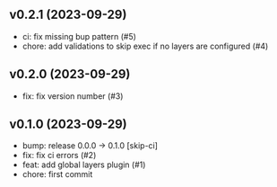 ## v0.2.1 (2023-09-29)


- ci: fix missing bup pattern (#5)
- chore: add validations to skip exec if no layers are configured (#4)

## v0.2.0 (2023-09-29)


- fix: fix version number (#3)

## v0.1.0 (2023-09-29)


- bump: release 0.0.0 → 0.1.0 [skip-ci]
- fix: fix ci errors (#2)
- feat: add global layers plugin (#1)
- chore: first commit
